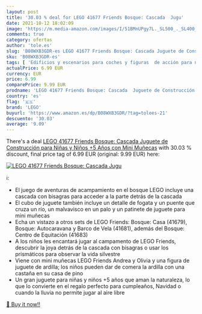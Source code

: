 ```yaml
---
layout: post
title: '30.03 % deal for LEGO 41677 Friends Bosque: Cascada  Jugu'
date: 2021-10-12 18:02:09
image: 'https://m.media-amazon.com/images/I/51BMnUPgy7L._SL500_._SL400_.jpg'
comments: true
category: ofertas
author: 'tole.es'
slug: 'B08WXB3GDR-es LEGO 41677 Friends Bosque: Cascada Juguete de Construcción...'
sku: 'B08WXB3GDR-es'
tags: [ 'Edificios y escenarios para coches y figuras  de acción para niños','Juguetes','Juguetes y juegos','Muñecos y figuras','lego', ]
actualPrice: 6.99 EUR
currency: EUR
price: 6.99
comparePrice: 9.99 EUR
prodname: 'LEGO 41677 Friends Bosque: Cascada  Juguete de Construcción para Niñas y Niños +5 Años con Mini Muñecas'
country: 'es'
flag: '🇪🇸'
brand: 'LEGO'
buyurl: 'https://www.amazon.es/dp/B08WXB3GDR/?tag=tolees-21'
descuento: '30.03'
average: '9.09'
---
```


There's a deal [LEGO 41677 Friends Bosque: Cascada  Juguete de Construcción para Niñas y Niños +5 Años con Mini Muñecas](https://www.amazon.es/dp/B08WXB3GDR/?tag=tolees-21)  with  30.03 % discount, final price tag of  6.99 EUR (original: 9.99 EUR) here:

[![LEGO 41677 Friends Bosque: Cascada  Jugu](https://m.media-amazon.com/images/I/51BMnUPgy7L._SL500_._SL400_.jpg)](https://www.amazon.es/dp/B08WXB3GDR/?tag=tolees-21)

ℹ️:

- El juego de aventuras de acampamiento en el bosque LEGO incluye una cascada con bisagras para acceder a la parte detrás de la cascada
- El cubo de juguete también incluye un detalle de fogata y un puente que cruza un río, un malvavisco en un palo y un patinete de juguete para mini muñecas
- Echa un vistazo a otros sets de LEGO Friends: Bosque: Casa (41679), Bosque: Autocaravana y Barco de Vela (41681), además del Bosque: Centro de Equitación (41683)
- A los niños les encantará jugar al campamento de LEGO Friends, descubrir la joya detrás de la cascada con bisagras o usar los prismáticos para observar la vida silvestre
- Viene con mini muñecas LEGO Friends Andrea y Olivia y una figura de juguete de ardilla; los niños pueden dar de comera la ardilla con una castaña en su casa de pino
- Un gran juguete para niñas y niños +5 años que aman la naturaleza, lo que lo convierte en el regalo perfecto para cumpleaños, Navidad o cuando la lluvia no permite jugar al aire libre

[🛒 Buy it now!!](https://www.amazon.es/dp/B08WXB3GDR/?tag=tolees-21)
